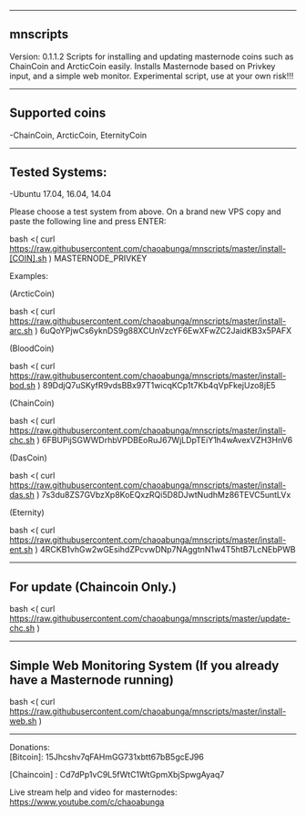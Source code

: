 ---------
mnscripts
---------
Version: 0.1.1.2
Scripts for installing and updating masternode coins such as ChainCoin and ArcticCoin easily. Installs Masternode based on Privkey input, and a simple web monitor.
Experimental script, use at your own risk!!!

----------------
Supported coins
----------------
-ChainCoin, ArcticCoin, EternityCoin

---------------
Tested Systems: 
---------------
-Ubuntu 17.04, 16.04, 14.04

Please choose a test system from above.
On a brand new VPS copy and paste the following line and press ENTER:

bash <( curl https://raw.githubusercontent.com/chaoabunga/mnscripts/master/install-[COIN].sh ) MASTERNODE_PRIVKEY

Examples:

(ArcticCoin)

bash <( curl https://raw.githubusercontent.com/chaoabunga/mnscripts/master/install-arc.sh ) 6uQoYPjwCs6yknDS9g88XCUnVzcYF6EwXFwZC2JaidKB3x5PAFX

(BloodCoin)

bash <( curl https://raw.githubusercontent.com/chaoabunga/mnscripts/master/install-bod.sh ) 89DdjQ7uSKyfR9vdsBBx97T1wicqKCp1t7Kb4qVpFkejUzo8jE5

(ChainCoin)

bash <( curl https://raw.githubusercontent.com/chaoabunga/mnscripts/master/install-chc.sh ) 6FBUPijSGWWDrhbVPDBEoRuJ67WjLDpTEiY1h4wAvexVZH3HnV6

(DasCoin)

bash <( curl https://raw.githubusercontent.com/chaoabunga/mnscripts/master/install-das.sh ) 7s3du8ZS7GVbzXp8KoEQxzRQi5D8DJwtNudhMz86TEVC5untLVx

(Eternity)

bash <( curl https://raw.githubusercontent.com/chaoabunga/mnscripts/master/install-ent.sh ) 
4RCKB1vhGw2wGEsihdZPcvwDNp7NAggtnN1w4T5htB7LcNEbPWB

----------------------------------------------------
For update
(Chaincoin Only.)
----------------------------------------------------

bash <( curl https://raw.githubusercontent.com/chaoabunga/mnscripts/master/update-chc.sh )

-------------------------------------------
Simple Web Monitoring System
(If you already have a Masternode running)
-------------------------------------------

bash <( curl https://raw.githubusercontent.com/chaoabunga/mnscripts/master/install-web.sh )

**********

Donations:  
[Bitcoin]:    15Jhcshv7qFAHmGG731xbtt67bB5gcEJ96


[Crown]:      12R6PAoaAAcNHpqmyVhrQcUtVCVog9Gx86 


[Chaincoin] : Cd7dPp1vC9L5fWtC1WtGpmXbjSpwgAyaq7
            
Live stream help and video for masternodes: https://www.youtube.com/c/chaoabunga
